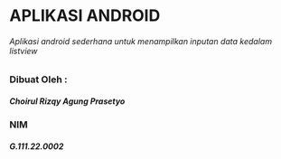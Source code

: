 # APLIKASI ANDROID
###### Aplikasi android sederhana untuk menampilkan inputan data kedalam listview

### Dibuat Oleh :
##### Choirul Rizqy Agung Prasetyo
### NIM
##### G.111.22.0002